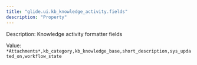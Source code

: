 ```yaml
---
title: "glide.ui.kb_knowledge_activity.fields"
description: "Property"
---
```


Description: Knowledge activity formatter fields

Value: `*Attachments*,kb_category,kb_knowledge_base,short_description,sys_updated_on,workflow_state`